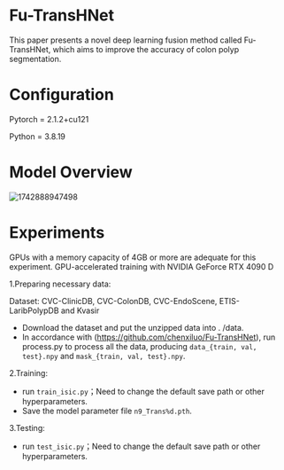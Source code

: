 # Fu-TransHNet
This paper presents a novel deep learning fusion method called Fu-TransHNet, which aims to improve the accuracy of colon polyp segmentation.

# Configuration

Pytorch = 2.1.2+cu121

Python = 3.8.19

# Model Overview
![1742888947498](https://github.com/user-attachments/assets/982405b0-2934-48a0-981e-dbd80e48fda3)

# Experiments
GPUs with a memory capacity of 4GB or more are adequate for this experiment.
GPU-accelerated training with NVIDIA GeForce RTX 4090 D

1.Preparing necessary data:

Dataset: CVC-ClinicDB, CVC-ColonDB, CVC-EndoScene, ETIS-LaribPolypDB and Kvasir
- Download the dataset and put the unzipped data into . /data.
- In accordance with (https://github.com/chenxiluo/Fu-TransHNet), run process.py to process all the data,
producing `data_{train, val, test}.npy` and `mask_{train, val, test}.npy`.

2.Training:
- run `train_isic.py`；Need to change the default save path or other hyperparameters.
- Save the model parameter file `n9_Trans%d.pth`.

3.Testing:
- run `test_isic.py`；Need to change the default save path or other hyperparameters.
